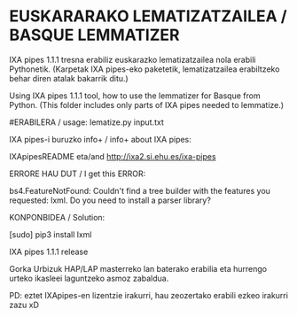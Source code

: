 # EUSKARARAKO LEMATIZATZAILEA / BASQUE LEMMATIZER

IXA pipes 1.1.1 tresna erabiliz euskarazko lematizatzailea nola erabili Pythonetik.
(Karpetak IXA pipes-eko paketetik, lematizatzailea erabiltzeko behar diren atalak bakarrik ditu.)


Using IXA pipes 1.1.1 tool, how to use the lemmatizer for Basque from Python.
(This folder includes only parts of IXA pipes needed to lemmatize.)

#ERABILERA / usage: lematize.py input.txt


IXA pipes-i buruzko info+ / info+ about IXA pipes: 

IXApipesREADME eta/and http://ixa2.si.ehu.es/ixa-pipes




ERRORE HAU DUT / I get this ERROR:

bs4.FeatureNotFound: Couldn't find a tree builder with the features you requested: lxml. Do you need to install a parser library?

KONPONBIDEA / Solution:

[sudo] pip3 install lxml

IXA pipes 1.1.1 release


Gorka Urbizuk HAP/LAP masterreko lan baterako erabilia eta hurrengo urteko ikasleei laguntzeko asmoz zabaldua. 

PD: eztet IXApipes-en lizentzie irakurri, hau zeozertako erabili ezkeo irakurri zazu xD